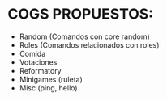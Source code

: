 # COGS PROPUESTOS:

* Random (Comandos con core random)
* Roles (Comandos relacionados con roles)
* Comida
* Votaciones
* Reformatory 
* Minigames (ruleta)
* Misc (ping, hello) 